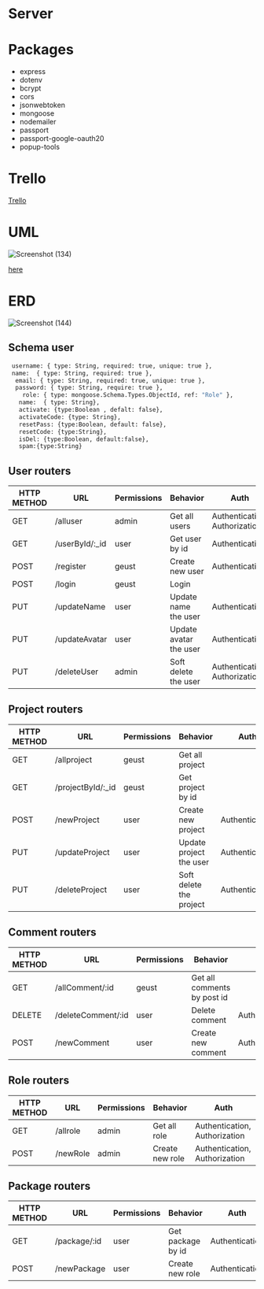 # Server

# Packages

- express
- dotenv
- bcrypt
- cors
- jsonwebtoken
- mongoose
- nodemailer
- passport
- passport-google-oauth20
- popup-tools

# Trello

[Trello](https://trello.com/b/I4xUaGQ9/mp-project-abdullah)

# UML

![Screenshot (134)](https://user-images.githubusercontent.com/92247941/146356877-fca77ef3-452f-48de-9d7b-fcc1d3b48e5f.png)

[here](https://drive.google.com/file/d/1CzUcRdSd1-91CtpPpF_AEq5frq5_CaT2/view?usp=sharing)

# ERD

![Screenshot (144)](https://user-images.githubusercontent.com/92247941/146668505-b35da740-6c0c-4996-a4d1-b698900dc42b.png)

## Schema user

```bash
 username: { type: String, required: true, unique: true },
 name:  { type: String, required: true },
  email: { type: String, required: true, unique: true },
  password: { type: String, require: true },
    role: { type: mongoose.Schema.Types.ObjectId, ref: "Role" },
   name:  { type: String},
   activate: {type:Boolean , defalt: false},
   activateCode: {type: String},
   resetPass: {type:Boolean, default: false},
   resetCode: {type:String},
   isDel: {type:Boolean, default:false},
   spam:{type:String}
```

## User routers

| HTTP METHOD | URL             | Permissions | Behavior               | Auth                          |
| ----------- | --------------- | ----------- | ---------------------- | ----------------------------- |
| GET         | /alluser        | admin       | Get all users          | Authentication, Authorization |
| GET         | /userById/:\_id | user        | Get user by id         | Authentication                |
| POST        | /register       | geust       | Create new user        | Authentication                |
| POST        | /login          | geust       | Login                  |                               |
| PUT         | /updateName     | user        | Update name the user   | Authentication                |
| PUT         | /updateAvatar   | user        | Update avatar the user | Authentication                |
| PUT         | /deleteUser     | admin       | Soft delete the user   | Authentication, Authorization |

## Project routers

| HTTP METHOD | URL                | Permissions | Behavior                | Auth           |
| ----------- | ------------------ | ----------- | ----------------------- | -------------- |
| GET         | /allproject        | geust       | Get all project         |                |
| GET         | /projectById/:\_id | geust       | Get project by id       |                |
| POST        | /newProject        | user        | Create new project      | Authentication |
| PUT         | /updateProject     | user        | Update project the user | Authentication |
| PUT         | /deleteProject     | user        | Soft delete the project | Authentication |

## Comment routers

| HTTP METHOD | URL                | Permissions | Behavior                    | ِAuth          |
| ----------- | ------------------ | ----------- | --------------------------- | -------------- |
| GET         | /allComment/:id    | geust       | Get all comments by post id |                |
| DELETE      | /deleteComment/:id | user        | Delete comment              | Authentication |
| POST        | /newComment        | user        | Create new comment          | Authentication |

## Role routers

| HTTP METHOD | URL      | Permissions | Behavior        | Auth                          |
| ----------- | -------- | ----------- | --------------- | ----------------------------- |
| GET         | /allrole | admin       | Get all role    | Authentication, Authorization |
| POST        | /newRole | admin       | Create new role | Authentication, Authorization |

## Package routers

| HTTP METHOD | URL          | Permissions | Behavior          | Auth           |
| ----------- | ------------ | ----------- | ----------------- | -------------- |
| GET         | /package/:id | user        | Get package by id | Authentication |
| POST        | /newPackage  | user        | Create new role   | Authentication |
